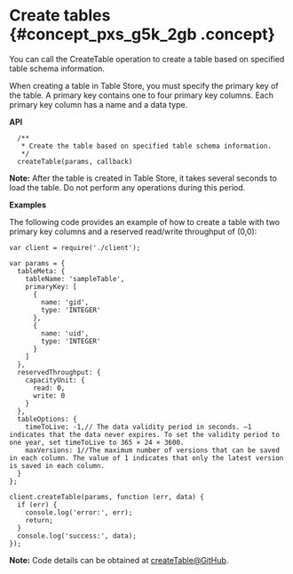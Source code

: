 # Create tables {#concept_pxs_g5k_2gb .concept}

You can call the CreateTable operation to create a table based on specified table schema information.

When creating a table in Table Store, you must specify the primary key of the table. A primary key contains one to four primary key columns. Each primary key column has a name and a data type.

**API**

```
  /**
   * Create the table based on specified table schema information.
   */
  createTable(params, callback)

```

**Note:** After the table is created in Table Store, it takes several seconds to load the table. Do not perform any operations during this period.

**Examples**

The following code provides an example of how to create a table with two primary key columns and a reserved read/write throughput of \(0,0\):

```
var client = require('./client');

var params = {
  tableMeta: {
    tableName: 'sampleTable',
    primaryKey: [
      {
        name: 'gid',
        type: 'INTEGER'
      },
      {
        name: 'uid',
        type: 'INTEGER'
      }
    ]
  },
  reservedThroughput: {
    capacityUnit: {
      read: 0,
      write: 0
    }
  },
  tableOptions: {
    timeToLive: -1,// The data validity period in seconds. –1 indicates that the data never expires. To set the validity period to one year, set timeToLive to 365 × 24 × 3600.
    maxVersions: 1//The maximum number of versions that can be saved in each column. The value of 1 indicates that only the latest version is saved in each column.
  }
};

client.createTable(params, function (err, data) {
  if (err) {
    console.log('error:', err);
    return;
  }
  console.log('success:', data);
});

```

**Note:** Code details can be obtained at [createTable@GitHub](https://github.com/aliyun/aliyun-tablestore-nodejs-sdk/blob/master/samples/createTable.js).

